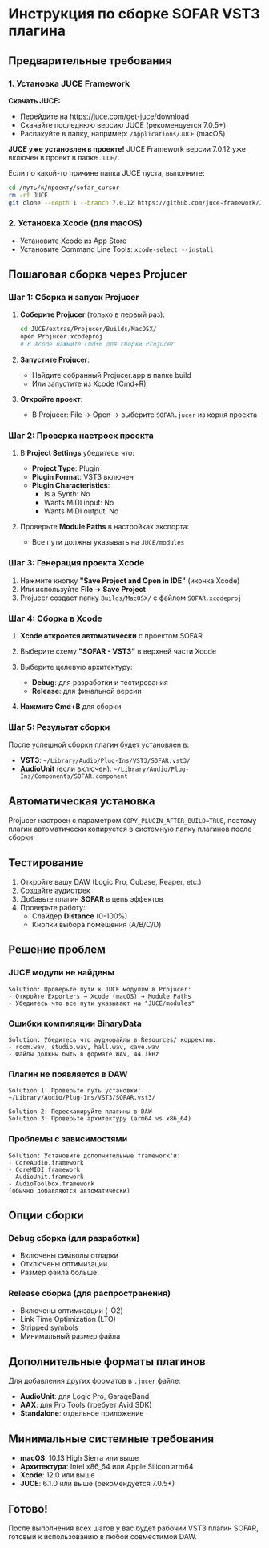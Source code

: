 # Инструкция по сборке SOFAR VST3 плагина

## Предварительные требования

### 1. Установка JUCE Framework

**Скачать JUCE:**
- Перейдите на https://juce.com/get-juce/download
- Скачайте последнюю версию JUCE (рекомендуется 7.0.5+)
- Распакуйте в папку, например: `/Applications/JUCE` (macOS)

**JUCE уже установлен в проекте!**
JUCE Framework версии 7.0.12 уже включен в проект в папке `JUCE/`. 

Если по какой-то причине папка JUCE пуста, выполните:
```bash
cd /путь/к/проекту/sofar_cursor
rm -rf JUCE
git clone --depth 1 --branch 7.0.12 https://github.com/juce-framework/JUCE.git JUCE
```

### 2. Установка Xcode (для macOS)
- Установите Xcode из App Store
- Установите Command Line Tools: `xcode-select --install`

## Пошаговая сборка через Projucer

### Шаг 1: Сборка и запуск Projucer

1. **Соберите Projucer** (только в первый раз):
   ```bash
   cd JUCE/extras/Projucer/Builds/MacOSX/
   open Projucer.xcodeproj
   # В Xcode нажмите Cmd+B для сборки Projucer
   ```

2. **Запустите Projucer**:
   - Найдите собранный Projucer.app в папке build
   - Или запустите из Xcode (Cmd+R)

3. **Откройте проект**:
   - В Projucer: File → Open → выберите `SOFAR.jucer` из корня проекта

### Шаг 2: Проверка настроек проекта

1. В **Project Settings** убедитесь что:
   - **Project Type**: Plugin
   - **Plugin Format**: VST3 включен
   - **Plugin Characteristics**: 
     - Is a Synth: No
     - Wants MIDI input: No
     - Wants MIDI output: No

2. Проверьте **Module Paths** в настройках экспорта:
   - Все пути должны указывать на `JUCE/modules`

### Шаг 3: Генерация проекта Xcode

1. Нажмите кнопку **"Save Project and Open in IDE"** (иконка Xcode)
2. Или используйте **File → Save Project**
3. Projucer создаст папку `Builds/MacOSX/` с файлом `SOFAR.xcodeproj`

### Шаг 4: Сборка в Xcode

1. **Xcode откроется автоматически** с проектом SOFAR
2. Выберите схему **"SOFAR - VST3"** в верхней части Xcode
3. Выберите целевую архитектуру:
   - **Debug**: для разработки и тестирования
   - **Release**: для финальной версии

4. **Нажмите Cmd+B** для сборки

### Шаг 5: Результат сборки

После успешной сборки плагин будет установлен в:
- **VST3**: `~/Library/Audio/Plug-Ins/VST3/SOFAR.vst3/`
- **AudioUnit** (если включен): `~/Library/Audio/Plug-Ins/Components/SOFAR.component`

## Автоматическая установка

Projucer настроен с параметром `COPY_PLUGIN_AFTER_BUILD=TRUE`, поэтому плагин автоматически копируется в системную папку плагинов после сборки.

## Тестирование

1. Откройте вашу DAW (Logic Pro, Cubase, Reaper, etc.)
2. Создайте аудиотрек
3. Добавьте плагин **SOFAR** в цепь эффектов
4. Проверьте работу:
   - Слайдер **Distance** (0-100%)
   - Кнопки выбора помещения (A/B/C/D)

## Решение проблем

### JUCE модули не найдены
```
Solution: Проверьте пути к JUCE модулям в Projucer:
- Откройте Exporters → Xcode (macOS) → Module Paths
- Убедитесь что все пути указывают на "JUCE/modules"
```

### Ошибки компиляции BinaryData
```
Solution: Убедитесь что аудиофайлы в Resources/ корректны:
- room.wav, studio.wav, hall.wav, cave.wav
- Файлы должны быть в формате WAV, 44.1kHz
```

### Плагин не появляется в DAW
```
Solution 1: Проверьте путь установки:
~/Library/Audio/Plug-Ins/VST3/SOFAR.vst3/

Solution 2: Пересканируйте плагины в DAW
Solution 3: Проверьте архитектуру (arm64 vs x86_64)
```

### Проблемы с зависимостями
```
Solution: Установите дополнительные framework'и:
- CoreAudio.framework
- CoreMIDI.framework
- AudioUnit.framework
- AudioToolbox.framework
(обычно добавляются автоматически)
```

## Опции сборки

### Debug сборка (для разработки)
- Включены символы отладки
- Отключены оптимизации
- Размер файла больше

### Release сборка (для распространения)
- Включены оптимизации (-O2)
- Link Time Optimization (LTO)
- Stripped symbols
- Минимальный размер файла

## Дополнительные форматы плагинов

Для добавления других форматов в `.jucer` файле:
- **AudioUnit**: для Logic Pro, GarageBand
- **AAX**: для Pro Tools (требует Avid SDK)
- **Standalone**: отдельное приложение

## Минимальные системные требования

- **macOS**: 10.13 High Sierra или выше
- **Архитектура**: Intel x86_64 или Apple Silicon arm64
- **Xcode**: 12.0 или выше
- **JUCE**: 6.1.0 или выше (рекомендуется 7.0.5+)

## Готово!

После выполнения всех шагов у вас будет рабочий VST3 плагин SOFAR, готовый к использованию в любой совместимой DAW. 